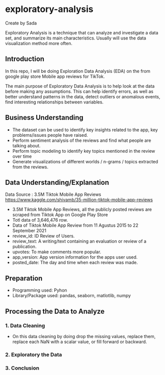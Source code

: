 # exploratory-analysis
Create by Sada

Exploratory Analysis is a technique that can analyze and investigate a data set, and summarize its main characteristics. Usually will use the data visualization method more often.

## Introduction
In this repo, I will be doing Exploration Data Analysis (EDA) on the from google play store Mobile app reviews for TikTok.

The main purpose of Exploratory Data Analysis is to help look at the data before making any assumptions. This can help identify errors, as well as better understand patterns in the data, detect outliers or anomalous events, find interesting relationships between variables.

## Business Understanding
* The dataset can be used to identify key insights related to the app, key problems/issues people have raised.
* Perform sentiment analysis of the reviews and find what people are talking about.
* Perform topic modeling to identify key topics mentioned in the review over time
* Generate visualizations of different worlds / n-grams / topics extracted from the reviews.

## Data Understanding/Explanation
Data Source : 3.5M Tiktok Mobile App Reviews 
https://www.kaggle.com/shivamb/35-million-tiktok-mobile-app-reviews

* 3.5M Tiktok Mobile App Reviews, all the publicly posted reviews are scraped from Tiktok App on Google Play Store
* Totl data of 3,646,476 row.
* Data of Tiktok Mobile App Review from 11 Agustus 2015 to 22 September 2021
* review_id: ID Review of Users.
* review_text: A writing/text containing an evaluation or review of a publication.
* upvotes: To make comments more popular.
* app_version: App version information for the apps user used.
* posted_date: The day and time when each review was made.

## Preparation
* Programming used: Pyhon
* Library/Package used: pandas, seaborn, matlotlib, numpy

## Processing the Data to Analyze
### 1. Data Cleaning
* On this data cleaning by doing drop the missing values, replace them, replace each NaN with a scalar value, or fill forward or backward.

### 2. Exploratory the Data


### 3. Conclusion
